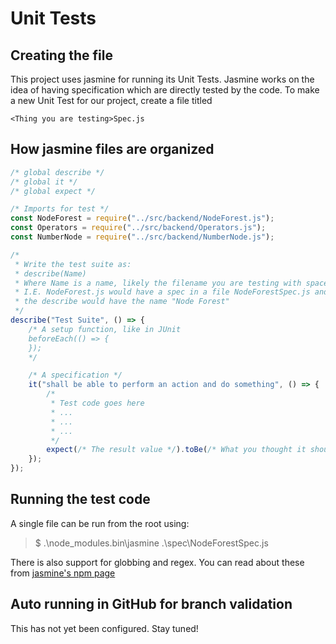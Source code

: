 # Unit Tests

## Creating the file

This project uses jasmine for running its Unit Tests. Jasmine works on the
idea of having specification which are directly tested by the code. To make
a new Unit Test for our project, create a file titled

`<Thing you are testing>Spec.js`

## How jasmine files are organized

```javascript
/* global describe */
/* global it */
/* global expect */

/* Imports for test */
const NodeForest = require("../src/backend/NodeForest.js");
const Operators = require("../src/backend/Operators.js");
const NumberNode = require("../src/backend/NumberNode.js");

/* 
 * Write the test suite as:
 * describe(Name)
 * Where Name is a name, likely the filename you are testing with spaces.
 * I.E. NodeForest.js would have a spec in a file NodeForestSpec.js and
 * the describe would have the name "Node Forest"
 */
describe("Test Suite", () => {
    /* A setup function, like in JUnit
    beforeEach(() => {
    });
    */

    /* A specification */
    it("shall be able to perform an action and do something", () => {
        /*
         * Test code goes here
         * ...
         * ...
         * ...
         */
        expect(/* The result value */).toBe(/* What you thought it should be */);
    });
});
```

## Running the test code

A single file can be run from the root using:

> $ .\node_modules\.bin\jasmine .\spec\NodeForestSpec.js

There is also support for globbing and regex. You can read about these
from <a href="https://www.npmjs.com/package/jasmine">jasmine's npm page</a>

## Auto running in GitHub for branch validation

This has not yet been configured. Stay tuned!
